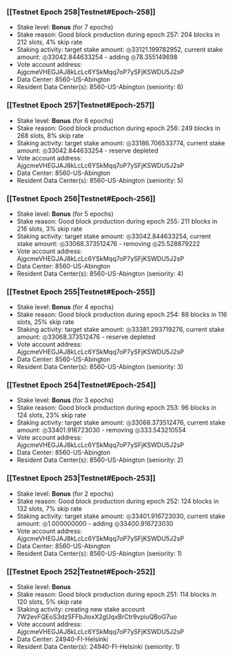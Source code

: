 ### [[Testnet Epoch 258|Testnet#Epoch-258]]
* Stake level: **Bonus** (for 7 epochs)
* Stake reason: Good block production during epoch 257: 204 blocks in 212 slots, 4% skip rate
* Staking activity: target stake amount: ◎33121.199782952, current stake amount: ◎33042.844633254 - adding ◎78.355149698
* Vote account address: AjgcmeVHEGJAJ8kLcLc6YSkMqq7oP7ySFjKSWDU5J2sP
* Data Center: 8560-US-Abington
* Resident Data Center(s): 8560-US-Abington (seniority: 6)
### [[Testnet Epoch 257|Testnet#Epoch-257]]
* Stake level: **Bonus** (for 6 epochs)
* Stake reason: Good block production during epoch 256: 249 blocks in 268 slots, 8% skip rate
* Staking activity: target stake amount: ◎33186.706533774, current stake amount: ◎33042.844633254 - reserve depleted
* Vote account address: AjgcmeVHEGJAJ8kLcLc6YSkMqq7oP7ySFjKSWDU5J2sP
* Data Center: 8560-US-Abington
* Resident Data Center(s): 8560-US-Abington (seniority: 5)
### [[Testnet Epoch 256|Testnet#Epoch-256]]
* Stake level: **Bonus** (for 5 epochs)
* Stake reason: Good block production during epoch 255: 211 blocks in 216 slots, 3% skip rate
* Staking activity: target stake amount: ◎33042.844633254, current stake amount: ◎33068.373512476 - removing ◎25.528879222
* Vote account address: AjgcmeVHEGJAJ8kLcLc6YSkMqq7oP7ySFjKSWDU5J2sP
* Data Center: 8560-US-Abington
* Resident Data Center(s): 8560-US-Abington (seniority: 4)
### [[Testnet Epoch 255|Testnet#Epoch-255]]
* Stake level: **Bonus** (for 4 epochs)
* Stake reason: Good block production during epoch 254: 88 blocks in 116 slots, 25% skip rate
* Staking activity: target stake amount: ◎33381.293719276, current stake amount: ◎33068.373512476 - reserve depleted
* Vote account address: AjgcmeVHEGJAJ8kLcLc6YSkMqq7oP7ySFjKSWDU5J2sP
* Data Center: 8560-US-Abington
* Resident Data Center(s): 8560-US-Abington (seniority: 3)
### [[Testnet Epoch 254|Testnet#Epoch-254]]
* Stake level: **Bonus** (for 3 epochs)
* Stake reason: Good block production during epoch 253: 96 blocks in 124 slots, 23% skip rate
* Staking activity: target stake amount: ◎33068.373512476, current stake amount: ◎33401.916723030 - removing ◎333.543210554
* Vote account address: AjgcmeVHEGJAJ8kLcLc6YSkMqq7oP7ySFjKSWDU5J2sP
* Data Center: 8560-US-Abington
* Resident Data Center(s): 8560-US-Abington (seniority: 2)
### [[Testnet Epoch 253|Testnet#Epoch-253]]
* Stake level: **Bonus** (for 2 epochs)
* Stake reason: Good block production during epoch 252: 124 blocks in 132 slots, 7% skip rate
* Staking activity: target stake amount: ◎33401.916723030, current stake amount: ◎1.000000000 - adding ◎33400.916723030
* Vote account address: AjgcmeVHEGJAJ8kLcLc6YSkMqq7oP7ySFjKSWDU5J2sP
* Data Center: 8560-US-Abington
* Resident Data Center(s): 8560-US-Abington (seniority: 1)
### [[Testnet Epoch 252|Testnet#Epoch-252]]
* Stake level: **Bonus**
* Stake reason: Good block production during epoch 251: 114 blocks in 120 slots, 5% skip rate
* Staking activity: creating new stake account 7W2evFQEoS3dzSFFbJioxX2gUqxBrCtr9vpiuQBoG7uo
* Vote account address: AjgcmeVHEGJAJ8kLcLc6YSkMqq7oP7ySFjKSWDU5J2sP
* Data Center: 24940-FI-Helsinki
* Resident Data Center(s): 24940-FI-Helsinki (seniority: 1)